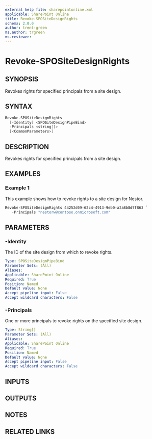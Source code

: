 ```yaml
---
external help file: sharepointonline.xml
applicable: SharePoint Online
title: Revoke-SPOSiteDesignRights
schema: 2.0.0
author: trent-green
ms.author: trgreen
ms.reviewer:
---
```


# Revoke-SPOSiteDesignRights

## SYNOPSIS

Revokes rights for specified principals from a site design.

## SYNTAX

```powershell
Revoke-SPOSiteDesignRights
  [-Identity] <SPOSiteDesignPipeBind>
  -Principals <string[]>
  [<CommonParameters>]
```

## DESCRIPTION

Revokes rights for specified principals from a site design.

## EXAMPLES

### Example 1 

This example shows how to revoke rights to a site design for Nestor.

```powershell
Revoke-SPOSiteDesignRights 44252d09-62c4-4913-9eb0-a2a8b8d7f863 `
   -Principals "nestorw@contoso.onmicrosoft.com"
```


## PARAMETERS

### -Identity
The ID of the site design from which to revoke rights.

```yaml
Type: SPOSiteDesignPipeBind
Parameter Sets: (All)
Aliases: 
Applicable: SharePoint Online
Required: True 
Position: Named
Default value: None
Accept pipeline input: False
Accept wildcard characters: False 
```

### -Principals
One or more principals to revoke rights on the specified site design.

```yaml
Type: String[]
Parameter Sets: (All)
Aliases: 
Applicable: SharePoint Online
Required: True 
Position: Named
Default value: None
Accept pipeline input: False
Accept wildcard characters: False 
```

## INPUTS

## OUTPUTS

## NOTES

## RELATED LINKS
